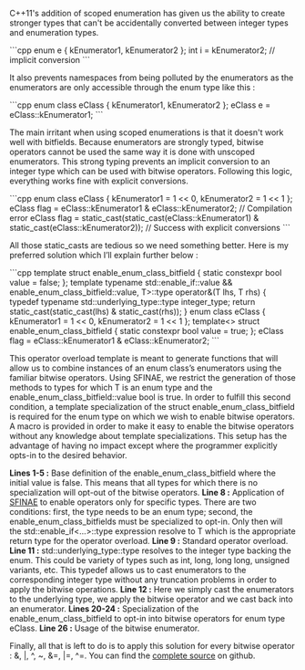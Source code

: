 <p>C++11's addition of scoped enumeration has given us the ability to create stronger types that can't be accidentally converted between integer types and enumeration types.</p>
```cpp
enum e
{
    kEnumerator1,
    kEnumerator2
};
int i = kEnumerator2; // implicit conversion
```

<p>It also prevents namespaces from being polluted by the enumerators as the enumerators are only accessible through the enum type like this :</p>
```cpp
enum class eClass
{
    kEnumerator1,
    kEnumerator2
};
eClass e = eClass::kEnumerator1;
```

<p>The main irritant when using scoped enumerations is that it doesn't work well with bitfields. Because enumerators are strongly typed, bitwise operators cannot be used the same way it is done with unscoped enumerators. This strong typing prevents an implicit conversion to an integer type which can be used with bitwise operators. Following this logic, everything works fine with explicit conversions.</p>
```cpp
enum class eClass
{
    kEnumerator1 = 1 << 0,
    kEnumerator2 = 1 << 1
};
eClass flag = eClass::kEnumerator1 & eClass::kEnumerator2; // Compilation error
eClass flag = static_cast<eClass>(static_cast<int>(eClass::kEnumerator1) & static_cast<int>(eClass::kEnumerator2)); // Success with explicit conversions
```

<p>All those static_casts are tedious so we need something better. Here is my preferred solution which I’ll explain further below :</p>
```cpp
template<typename T>
struct enable_enum_class_bitfield
{
    static constexpr bool value = false;
};
template<typename T>
typename std::enable_if<std::is_enum<T>::value && enable_enum_class_bitfield<T>::value, T>::type
operator&(T lhs, T rhs)
{
    typedef typename std::underlying_type<T>::type integer_type;
    return static_cast<T>(static_cast<integer_type>(lhs) & static_cast<integer_type>(rhs));
}
enum class eClass
{
    kEnumerator1 = 1 << 0,
    kEnumerator2 = 1 << 1
};
template<>
struct enable_enum_class_bitfield<eClass>
{
    static constexpr bool value = true;
};
eClass flag = eClass::kEnumerator1 & eClass::kEnumerator2;
```

<p>This operator overload template is meant to generate functions that will allow us to combine instances of an enum class’s enumerators using the familiar bitwise operators. Using SFINAE, we restrict the generation of those methods to types for which T is an enum type and the enable_enum_class_bitfield::value bool is true. In order to fulfill this second condition, a template specialization of the struct enable_enum_class_bitfield is required for the enum type on which we wish to enable bitwise operators. A macro is provided in order to make it easy to enable the bitwise operators without any knowledge about template specializations. This setup has the advantage of having no impact except where the programmer explicitly opts-in to the desired behavior.</p>
<p><strong>Lines 1-5 :</strong> Base definition of the enable_enum_class_bitfield where the initial value is false. This means that all types for which there is no specialization will opt-out of the bitwise operators.
<strong>Line 8 :</strong> Application of <a href="http://en.cppreference.com/w/cpp/language/sfinae" target="_blank">SFINAE</a> to enable operators only for specific types. There are two conditions: first, the type needs to be an enum type; second, the enable_enum_class_bitfields must be specialized to opt-in. Only then will the std::enable_if<…>::type expression resolve to T which is the appropriate return type for the operator overload.
<strong> Line 9 :</strong> Standard operator overload.
<strong> Line 11 :</strong> std::underlying_type::type resolves to the integer type backing the enum. This could be variety of types such as int, long, long long, unsigned variants, etc. This typedef allows us to cast enumerators to the corresponding integer type without any truncation problems in order to apply the bitwise operations.
<strong> Line 12 :</strong> Here we simply cast the enumerators to the underlying type, we apply the bitwise operator and we cast back into an enumerator.
<strong> Lines 20-24 :</strong> Specialization of the enable_enum_class_bitfield to opt-in into bitwise operators for enum type eClass.
<strong> Line 26 :</strong> Usage of the bitwise enumerator.</p>
<p>Finally, all that is left to do is to apply this solution for every bitwise operator : &, |, ^, ~, &=, |=, ^=. You can find the <a href="https://github.com/Dalzhim/ArticleEnumClass" target="_blank">complete source</a> on github.</p>
